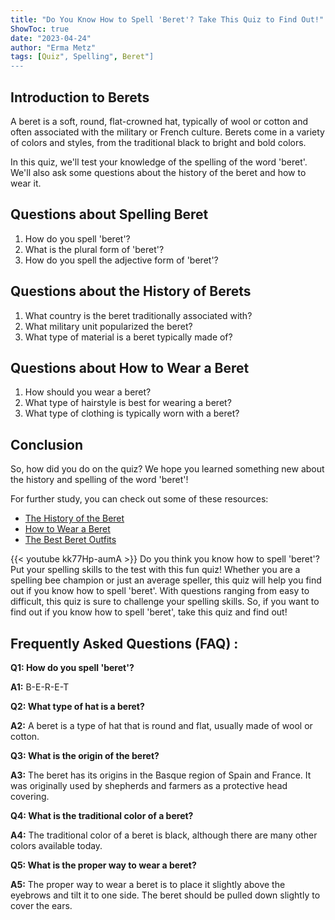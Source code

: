 ```yaml
---
title: "Do You Know How to Spell 'Beret'? Take This Quiz to Find Out!"
ShowToc: true 
date: "2023-04-24"
author: "Erma Metz" 
tags: [Quiz", Spelling", Beret"]
---
```

## Introduction to Berets

A beret is a soft, round, flat-crowned hat, typically of wool or cotton and often associated with the military or French culture. Berets come in a variety of colors and styles, from the traditional black to bright and bold colors. 

In this quiz, we'll test your knowledge of the spelling of the word 'beret'. We'll also ask some questions about the history of the beret and how to wear it. 

## Questions about Spelling Beret

1. How do you spell 'beret'?
2. What is the plural form of 'beret'?
3. How do you spell the adjective form of 'beret'?

## Questions about the History of Berets

1. What country is the beret traditionally associated with?
2. What military unit popularized the beret?
3. What type of material is a beret typically made of?

## Questions about How to Wear a Beret

1. How should you wear a beret?
2. What type of hairstyle is best for wearing a beret?
3. What type of clothing is typically worn with a beret?

## Conclusion

So, how did you do on the quiz? We hope you learned something new about the history and spelling of the word 'beret'! 

For further study, you can check out some of these resources:

* [The History of the Beret](https://www.history.com/topics/fashion/history-of-the-beret)
* [How to Wear a Beret](https://www.wikihow.com/Wear-a-Beret)
* [The Best Beret Outfits](https://www.whowhatwear.com/how-to-wear-a-beret)

{{< youtube kk77Hp-aumA >}} 
Do you think you know how to spell 'beret'? Put your spelling skills to the test with this fun quiz! Whether you are a spelling bee champion or just an average speller, this quiz will help you find out if you know how to spell 'beret'. With questions ranging from easy to difficult, this quiz is sure to challenge your spelling skills. So, if you want to find out if you know how to spell 'beret', take this quiz and find out!

## Frequently Asked Questions (FAQ) :
**Q1: How do you spell 'beret'?**

**A1:** B-E-R-E-T

**Q2: What type of hat is a beret?**

**A2:** A beret is a type of hat that is round and flat, usually made of wool or cotton.

**Q3: What is the origin of the beret?**

**A3:** The beret has its origins in the Basque region of Spain and France. It was originally used by shepherds and farmers as a protective head covering.

**Q4: What is the traditional color of a beret?**

**A4:** The traditional color of a beret is black, although there are many other colors available today.

**Q5: What is the proper way to wear a beret?**

**A5:** The proper way to wear a beret is to place it slightly above the eyebrows and tilt it to one side. The beret should be pulled down slightly to cover the ears.





